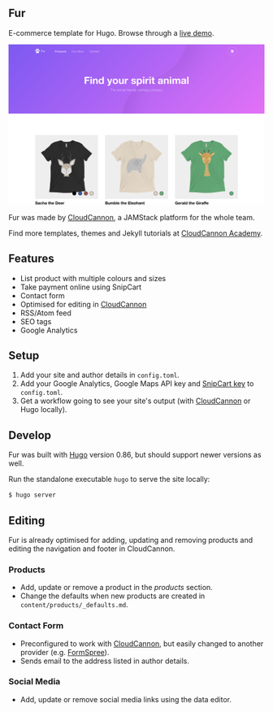 ## Fur

E-commerce template for Hugo. Browse through a [live demo](https://adept-lemongrass.cloudvent.net).

![Fur template screenshot](static/images/_screenshot.png)

Fur was made by [CloudCannon](http://cloudcannon.com/), a JAMStack platform for the whole team.

Find more templates, themes and Jekyll tutorials at [CloudCannon Academy](https://learn.cloudcannon.com/).

## Features

* List product with multiple colours and sizes
* Take payment online using SnipCart
* Contact form
* Optimised for editing in [CloudCannon](http://cloudcannon.com/)
* RSS/Atom feed
* SEO tags
* Google Analytics

## Setup

1. Add your site and author details in `config.toml`.
2. Add your Google Analytics, Google Maps API key and [SnipCart key](https://snipcart.com/) to `config.toml`.
3. Get a workflow going to see your site's output (with [CloudCannon](https://app.cloudcannon.com/) or Hugo locally).

## Develop

Fur was built with [Hugo](https://gohugo.io/) version 0.86, but should support newer versions as well.

Run the standalone executable `hugo` to serve the site locally:

~~~bash
$ hugo server
~~~

## Editing

Fur is already optimised for adding, updating and removing products and editing the navigation and footer in CloudCannon.

### Products

* Add, update or remove a product in the *products* section.
* Change the defaults when new products are created in `content/products/_defaults.md`.

### Contact Form

* Preconfigured to work with [CloudCannon](https://app.cloudcannon.com/), but easily changed to another provider (e.g. [FormSpree](https://formspree.io/)).
* Sends email to the address listed in author details.

### Social Media
* Add, update or remove social media links using the data editor.